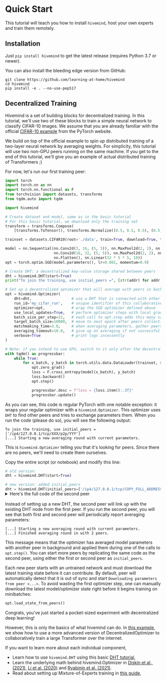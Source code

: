 # Quick Start

This tutorial will teach you how to install `hivemind`, host your own experts and train them remotely.

## Installation

Just `pip install hivemind` to get the latest release (requires Python 3.7 or newer). 

You can also install the bleeding edge version from GitHub:

```
git clone https://github.com/learning-at-home/hivemind
cd hivemind
pip install -e . --no-use-pep517
```
 
## Decentralized Training

Hivemind is a set of building blocks for decentralized training.
In this tutorial, we'll use two of these blocks to train a simple neural network to classify CIFAR-10 images.
We assume that you are already familiar with the official [CIFAR-10 example](https://pytorch.org/tutorials/beginner/blitz/cifar10_tutorial.html)
from the PyTorch website.

We build on top of the official example to spin up distributed training of a two-layer neural network by averaging weights.
For simplicity, this tutorial will use two non-GPU peers running on the same machine. If you get to the end of this
tutorial, we'll give you an example of actual distributed training of Transformers ;)

For now, let's run our first training peer:
```python
import torch
import torch.nn as nn
import torch.nn.functional as F
from torchvision import datasets, transforms
from tqdm.auto import tqdm

import hivemind

# Create dataset and model, same as in the basic tutorial
# For this basic tutorial, we download only the training set
transform = transforms.Compose(
    [transforms.ToTensor(), transforms.Normalize((0.5, 0.5, 0.5), (0.5, 0.5, 0.5))])

trainset = datasets.CIFAR10(root='./data', train=True, download=True, transform=transform)

model = nn.Sequential(nn.Conv2d(3, 16, (5, 5)), nn.MaxPool2d(2, 2), nn.ReLU(),
                      nn.Conv2d(16, 32, (5, 5)), nn.MaxPool2d(2, 2), nn.ReLU(),
                      nn.Flatten(), nn.Linear(32 * 5 * 5, 10))
opt = torch.optim.SGD(model.parameters(), lr=0.001, momentum=0.9)

# Create DHT: a decentralized key-value storage shared between peers
dht = hivemind.DHT(start=True)
print("To join the training, use initial_peers =", [str(addr) for addr in dht.get_visible_maddrs()])

# Set up a decentralized optimizer that will average with peers in background
opt = hivemind.Optimizer(
    dht=dht,                  # use a DHT that is connected with other peers
    run_id='my_cifar_run',    # unique identifier of this collaborative run
    optimizer=opt,            # wrap the SGD optimizer defined above
    use_local_updates=True,   # perform optimizer steps with local gradients, average parameters in background
    batch_size_per_step=32,   # each call to opt.step adds this many samples towards the next epoch
    target_batch_size=10000,  # move to next epoch after peers collectively process this many samples
    matchmaking_time=3.0,     # when averaging parameters, gather peers in background for up to this many seconds
    averaging_timeout=10.0,   # give up on averaging if not successful in this many seconds
    verbose=True              # print logs incessently
)

# Note: if you intend to use GPU, switch to it only after the decentralized optimizer is created
with tqdm() as progressbar:
    while True:
        for x_batch, y_batch in torch.utils.data.DataLoader(trainset, shuffle=True, batch_size=32):
            opt.zero_grad()
            loss = F.cross_entropy(model(x_batch), y_batch)
            loss.backward()
            opt.step()

            progressbar.desc = f"loss = {loss.item():.3f}"
            progressbar.update()
```


As you can see, this code is regular PyTorch with one notable exception: it wraps your regular optimizer with a
`hivemind.Optimizer`. This optimizer uses `DHT` to find other peers and tries to exchange parameters them. When you run
the code (please do so), you will see the following output:

```shell
To join the training, use initial_peers = ['/ip4/127.0.0.1/tcp/XXX/p2p/YYY']
[...] Starting a new averaging round with current parameters.
```

This is `hivemind.Optimizer` telling you that it's looking for peers. Since there are no peers, we'll need to create 
them ourselves.

Copy the entire script (or notebook) and modify this line:

```python
# old version:
dht = hivemind.DHT(start=True)

# new version: added initial_peers
dht = hivemind.DHT(initial_peers=['/ip4/127.0.0.1/tcp/COPY_FULL_ADDRESS_FROM_PEER1_OUTPUTS'], start=True)
```
<details style="margin-top:-16px; margin-bottom: 16px;">
  <summary>Here's the full code of the second peer</summary>

```python
import torch
import torch.nn as nn
import torch.nn.functional as F
from torchvision import datasets, transforms
from tqdm.auto import tqdm

import hivemind

# Create dataset and model, same as in the basic tutorial
# For this basic tutorial, we download only the training set
transform = transforms.Compose(
    [transforms.ToTensor(), transforms.Normalize((0.5, 0.5, 0.5), (0.5, 0.5, 0.5))])

trainset = datasets.CIFAR10(root='./data', train=True, download=True, transform=transform)

model = nn.Sequential(nn.Conv2d(3, 16, (5, 5)), nn.MaxPool2d(2, 2), nn.ReLU(),
                      nn.Conv2d(16, 32, (5, 5)), nn.MaxPool2d(2, 2), nn.ReLU(),
                      nn.Flatten(), nn.Linear(32 * 5 * 5, 10))
opt = torch.optim.SGD(model.parameters(), lr=0.001, momentum=0.9)

# Create DHT: a decentralized key-value storage shared between peers
dht = hivemind.DHT(initial_peers=[COPY_FROM_OTHER_PEERS_OUTPUTS], start=True)
print("To join the training, use initial_peers =", [str(addr) for addr in dht.get_visible_maddrs()])

# Set up a decentralized optimizer that will average with peers in background
opt = hivemind.Optimizer(
    dht=dht,                  # use a DHT that is connected with other peers
    run_id='my_cifar_run',    # unique identifier of this collaborative run
    optimizer=opt,            # wrap the SGD optimizer defined above
    use_local_updates=True,   # perform optimizer steps with local gradients, average parameters in background
    batch_size_per_step=32,   # each call to opt.step adds this many samples towards the next epoch
    target_batch_size=10000,  # move to next epoch after all peers collectively process this many samples
    matchmaking_time=3.0,     # when averaging parameters, gather peers in background for up to this many seconds
    averaging_timeout=10.0,   # give up on averaging if not successful in this many seconds
    verbose=True              # print logs incessently
)

opt.load_state_from_peers()

# Note: if you intend to use GPU, switch to it only after the optimizer is created
with tqdm() as progressbar:
    while True:
        for x_batch, y_batch in torch.utils.data.DataLoader(trainset, shuffle=True, batch_size=32):
            opt.zero_grad()
            loss = F.cross_entropy(model(x_batch), y_batch)
            loss.backward()
            opt.step()

            progressbar.desc = f"loss = {loss.item():.3f}"
            progressbar.update()
```
</details>


Instead of setting up a new DHT, the second peer will link up with the existing DHT node from the first peer.
If you run the second peer, you will see that both first and second peer will periodically report averaging parameters:

```shell
[...] Starting a new averaging round with current parameters.
[...] Finished averaging round in with 2 peers.
```

This message means that the optimizer has averaged model parameters with another peer in background and applied them
during one of the calls to `opt.step()`. You can start more peers by replicating the same code as the second peer,
using either the first or second peer as `initial_peers`.

Each new peer starts with an untrained network and must download the latest training state before it can contribute.
By default, peer will automatically detect that it is out of sync and start ``Downloading parameters from peer <...>``.
To avoid wasting the first optimizer step, one can manually download the latest model/optimizer state right before it begins training on minibatches:
```python
opt.load_state_from_peers()
```

Congrats, you've just started a pocket-sized experiment with decentralized deep learning!

However, this is only the basics of what hivemind can do. In [this example](https://github.com/learning-at-home/hivemind/tree/master/examples/albert),
we show how to use a more advanced version of DecentralizedOptimizer to collaboratively train a large Transformer over the internet.

If you want to learn more about each individual component,
- Learn how to use `hivemind.DHT` using this basic [DHT tutorial](https://learning-at-home.readthedocs.io/en/latest/user/dht.html),
- Learn the underlying math behind hivemind.Optimizer in [Diskin et al., (2021)](https://arxiv.org/abs/2106.10207), 
  [Li et al. (2020)](https://arxiv.org/abs/2005.00124) and [Ryabinin et al. (2021)](https://arxiv.org/abs/2103.03239).
- Read about setting up Mixture-of-Experts training in [this guide](https://learning-at-home.readthedocs.io/en/latest/user/moe.html),
 
